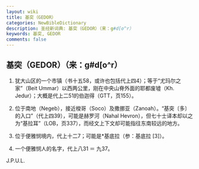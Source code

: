 ```yaml
---
layout: wiki
title: 基突（GEDOR）
categories: NewBibleDictionary
description: 圣经新词典: 基突（GEDOR）（来：g#d[o^r）
keywords: 基突, GEDOR
comments: false
---
```


## 基突（GEDOR）（来：g#d[o^r）

1. 犹大山区的一个市镇（书十五58，或许也包括代上四4）；等于“尤玛尔之家”（Beit Ummar）以西两公里，刚在中央山脊外面的耶都废墟（Kh. Jedur）；大概是代上二51的伯迦得（GTT，页155）。

2. 位于南地（Negeb），接近梭哥（Soco）及撒挪亚（Zanoah）。“基突〔多〕的入口”（代上四39），可能是赫罗河（Nahal Hevron），但七十士译本却以之为“基拉耳”（LOB，页337），而经文上下文却可能指往东南较远的地方。

3. 位于便雅悯境内，代上十二7；可能是*基底拉（参：基底拉 [3]）。

4. 一个便雅悯人的名字，代上八31 ＝ 九37。

J.P.U.L.








